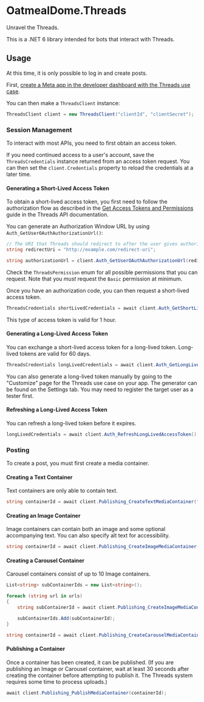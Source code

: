 # OatmealDome.Threads

Unravel the Threads.

This is a .NET 6 library intended for bots that interact with Threads.

## Usage

At this time, it is only possible to log in and create posts.

First, [create a Meta app in the developer dashboard with the Threads use case](https://developers.facebook.com/apps).

You can then make a `ThreadsClient` instance:

```csharp
ThreadsClient client = new ThreadsClient("clientId", "clientSecret");
```

### Session Management

To interact with most APIs, you need to first obtain an access token.

If you need continued access to a user's account, save the `ThreadsCredentials` instance returned from an access token request. You can then set the `client.Credentials` property to reload the credentials at a later time.

#### Generating a Short-Lived Access Token

To obtain a short-lived access token, you first need to follow the authorization flow as described in the [Get Access Tokens and Permissions](https://developers.facebook.com/docs/threads/get-started/get-access-tokens-and-permissions) guide in the Threads API documentation.

You can generate an Authorization Window URL by using `Auth_GetUserOAuthAuthorizationUrl()`:

```csharp
// The URI that Threads should redirect to after the user gives authorization to your app.
string redirectUri = "http://example.com/redirect-uri";

string authorizationUrl = client.Auth_GetUserOAuthAuthorizationUrl(redirectUri, ThreadsPermission.Basic | ThreadsPermission.ContentPublish);
```

Check the `ThreadsPermission` enum for all possible permissions that you can request. Note that you *must* request the `Basic` permission at minimum.

Once you have an authorization code, you can then request a short-lived access token.

```csharp
ThreadsCredentials shortLivedCredentials = await client.Auth_GetShortLivedAccessToken(code, redirectUri);
```

This type of access token is valid for 1 hour.

#### Generating a Long-Lived Access Token

You can exchange a short-lived access token for a long-lived token. Long-lived tokens are valid for 60 days.

```csharp
ThreadsCredentials longLivedCredentials = await client.Auth_GetLongLivedAccessToken();
```

You can also generate a long-lived token manually by going to the "Customize" page for the Threads use case on your app. The generator can be found on the Settings tab. You may need to register the target user as a tester first.

#### Refreshing a Long-Lived Access Token

You can refresh a long-lived token before it expires.

```csharp
longLivedCredentials = await client.Auth_RefreshLongLivedAccessToken();
```

### Posting

To create a post, you must first create a media container.

#### Creating a Text Container

Text containers are only able to contain text.

```csharp
string containerId = await client.Publishing_CreateTextMediaContainer("Hello, World!");
```

#### Creating an Image Container

Image containers can contain both an image and some optional accompanying text. You can also specify alt text for accessibility.

```csharp
string containerId = await client.Publishing_CreateImageMediaContainer("http://example.com/image.jpg", "Optional text for this container", altText: "Descriptive text for this image.");
```

#### Creating a Carousel Container

Carousel containers consist of up to 10 Image containers.

```csharp
List<string> subContainerIds = new List<string>();

foreach (string url in urls)
{
    string subContainerId = await client.Publishing_CreateImageMediaContainer(url, isCarouselItem: true);

    subContainerIds.Add(subContainerId);
}

string containerId = await client.Publishing_CreateCarouselMediaContainer(subContainerIds, "Optional text for this container");
```

#### Publishing a Container

Once a container has been created, it can be published. (If you are publishing an Image or Carousel container, wait at least 30 seconds after creating the container before attempting to publish it. The Threads system requires some time to process uploads.)

```csharp
await client.Publishing_PublishMediaContainer(containerId);
```
